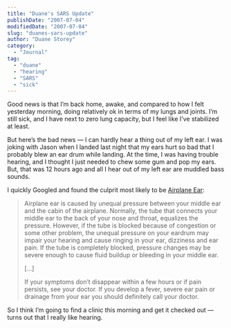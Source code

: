 ```yaml
---
title: "Duane's SARS Update"
publishDate: "2007-07-04"
modifiedDate: "2007-07-04"
slug: "duanes-sars-update"
author: "Duane Storey"
category:
  - "Journal"
tag:
  - "duane"
  - "hearing"
  - "SARS"
  - "sick"
---
```


Good news is that I’m back home, awake, and compared to how I felt yesterday morning, doing relatively ok in terms of my lungs and joints. I’m still sick, and I have next to zero lung capacity, but I feel like I’ve stabilized at least.

But here’s the bad news — I can hardly hear a thing out of my left ear. I was joking with Jason when I landed last night that my ears hurt so bad that I probably blew an ear drum while landing. At the time, I was having trouble hearing, and I thought I just needed to chew some gum and pop my ears. But, that was 12 hours ago and all I hear out of my left ear are muddled bass sounds.

I quickly Googled and found the culprit most likely to be [Airplane Ear](http://www.mamashealth.com/ear/airear.asp):

> Airplane ear is caused by unequal pressure between your middle ear and the cabin of the airplane. Normally, the tube that connects your middle ear to the back of your nose and throat, equalizes the pressure. However, if the tube is blocked because of congestion or some other problem, the unequal pressure on your eardrum may impair your hearing and cause ringing in your ear, dizziness and ear pain. If the tube is completely blocked, pressure changes may be severe enough to cause fluid buildup or bleeding in your middle ear.
> 
> \[…\]
> 
> If your symptoms don’t disappear within a few hours or if pain persists, see your doctor. If you develop a fever, severe ear pain or drainage from your ear you should definitely call your doctor.

So I think I’m going to find a clinic this morning and get it checked out — turns out that I really like hearing.